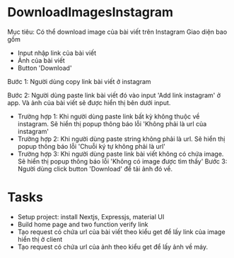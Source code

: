 # DownloadImagesInstagram
Mục tiêu: Có thể download image của bài viết trên Instagram
Giao diện bao gồm
- Input nhập link của bài viết
- Ảnh của bài viết
- Button 'Download'

Bước 1: Người dùng copy link bài viết ở instagram

Bước 2: Người dùng paste link bài viết đó vào input 'Add link instagram' ở app. Và ảnh của bài viết sẽ được hiển thị bên dưới input.
  - Trường hợp 1: Khi người dùng paste link bất kỳ không thuộc về instagram. Sẽ hiển thị popup thông báo lỗi 'Không phải là url của instagram' 
  - Trường hợp 2: Khi người dùng paste string không phải là url.  Sẽ hiển thị popup thông báo lỗi 'Chuỗi ký tự không phải là url'
  -  Trường hợp 3: Khi người dùng paste link bài viết không có chứa image.  Sẽ hiển thị popup thông báo lỗi 'Không có image được tìm thấy'
Bước 3: Người dùng click button 'Download' để tải ảnh đó về.

# Tasks
- Setup project: install Nextjs, Expressjs, material UI
- Build home page and two function verify link
- Tạo request có chứa url của bài viết theo kiểu get để lấy link của image hiển thị ở client
- Tạo request có chứa url của ảnh theo kiểu get để lấy ảnh về máy.